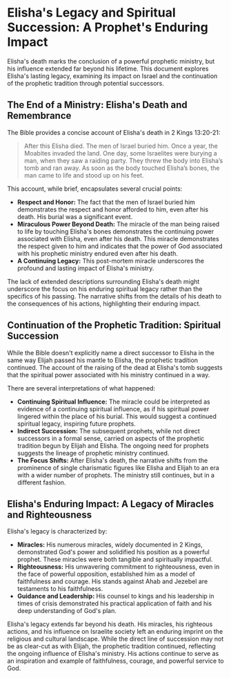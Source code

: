 # Elisha's Legacy and Spiritual Succession: A Prophet's Enduring Impact

Elisha's death marks the conclusion of a powerful prophetic ministry, but his influence extended far beyond his lifetime. This document explores Elisha's lasting legacy, examining its impact on Israel and the continuation of the prophetic tradition through potential successors.

## The End of a Ministry: Elisha's Death and Remembrance

The Bible provides a concise account of Elisha's death in 2 Kings 13:20-21:

> After this Elisha died.  The men of Israel buried him.  Once a year, the Moabites invaded the land.  One day, some Israelites were burying a man, when they saw a raiding party.  They threw the body into Elisha’s tomb and ran away.  As soon as the body touched Elisha’s bones, the man came to life and stood up on his feet.

This account, while brief, encapsulates several crucial points:

* **Respect and Honor:**  The fact that the men of Israel buried him demonstrates the respect and honor afforded to him, even after his death.  His burial was a significant event.
* **Miraculous Power Beyond Death:** The miracle of the man being raised to life by touching Elisha's bones demonstrates the continuing power associated with Elisha, even after his death. This miracle demonstrates the respect given to him and indicates that the power of God associated with his prophetic ministry endured even after his death.
* **A Continuing Legacy:** This post-mortem miracle underscores the profound and lasting impact of Elisha's ministry.

The lack of extended descriptions surrounding Elisha's death might underscore the focus on his enduring spiritual legacy rather than the specifics of his passing.  The narrative shifts from the details of his death to the consequences of his actions, highlighting their enduring impact.


## Continuation of the Prophetic Tradition: Spiritual Succession

While the Bible doesn't explicitly name a direct successor to Elisha in the same way Elijah passed his mantle to Elisha, the prophetic tradition continued.  The account of the raising of the dead at Elisha's tomb suggests that the spiritual power associated with his ministry continued in a way.

There are several interpretations of what happened:

* **Continuing Spiritual Influence:**  The miracle could be interpreted as evidence of a continuing spiritual influence, as if his spiritual power lingered within the place of his burial.  This would suggest a continued spiritual legacy, inspiring future prophets.
* **Indirect Succession:**  The subsequent prophets, while not direct successors in a formal sense, carried on aspects of the prophetic tradition begun by Elijah and Elisha.  The ongoing need for prophets suggests the lineage of prophetic ministry continued.
* **The Focus Shifts:** After Elisha's death, the narrative shifts from the prominence of single charismatic figures like Elisha and Elijah to an era with a wider number of prophets. The ministry still continues, but in a different fashion.

## Elisha's Enduring Impact: A Legacy of Miracles and Righteousness

Elisha's legacy is characterized by:

* **Miracles:**  His numerous miracles, widely documented in 2 Kings, demonstrated God's power and solidified his position as a powerful prophet.  These miracles were both tangible and spiritually impactful.
* **Righteousness:**  His unwavering commitment to righteousness, even in the face of powerful opposition, established him as a model of faithfulness and courage.  His stands against Ahab and Jezebel are testaments to his faithfulness.
* **Guidance and Leadership:**  His counsel to kings and his leadership in times of crisis demonstrated his practical application of faith and his deep understanding of God's plan.

Elisha's legacy extends far beyond his death.  His miracles, his righteous actions, and his influence on Israelite society left an enduring imprint on the religious and cultural landscape.  While the direct line of succession may not be as clear-cut as with Elijah, the prophetic tradition continued, reflecting the ongoing influence of Elisha's ministry.  His actions continue to serve as an inspiration and example of faithfulness, courage, and powerful service to God.
